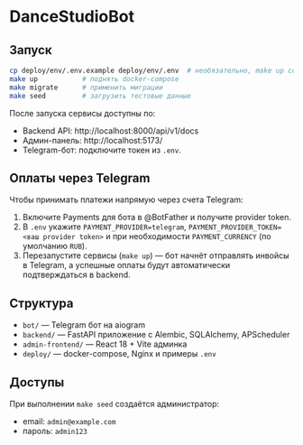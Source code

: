 # DanceStudioBot

## Запуск

```bash
cp deploy/env/.env.example deploy/env/.env  # необязательно, make up создаст файл автоматически
make up           # поднять docker-compose
make migrate      # применить миграции
make seed         # загрузить тестовые данные
```

После запуска сервисы доступны по:
- Backend API: http://localhost:8000/api/v1/docs
- Админ-панель: http://localhost:5173/
- Telegram-бот: подключите токен из `.env`.

## Оплаты через Telegram

Чтобы принимать платежи напрямую через счета Telegram:

1. Включите Payments для бота в @BotFather и получите provider token.
2. В `.env` укажите `PAYMENT_PROVIDER=telegram`,
   `PAYMENT_PROVIDER_TOKEN=<ваш provider token>` и при необходимости
   `PAYMENT_CURRENCY` (по умолчанию `RUB`).
3. Перезапустите сервисы (`make up`) — бот начнёт отправлять инвойсы в Telegram,
   а успешные оплаты будут автоматически подтверждаться в backend.

## Структура
- `bot/` — Telegram бот на aiogram
- `backend/` — FastAPI приложение с Alembic, SQLAlchemy, APScheduler
- `admin-frontend/` — React 18 + Vite админка
- `deploy/` — docker-compose, Nginx и примеры `.env`

## Доступы
При выполнении `make seed` создаётся администратор:
- email: `admin@example.com`
- пароль: `admin123`
